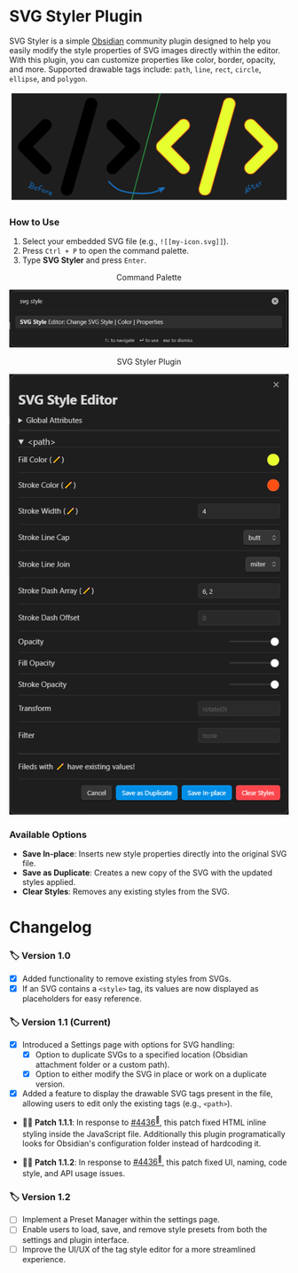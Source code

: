 # SVG Styler Plugin

SVG Styler is a simple [Obsidian](https://obsidian.md) community plugin designed to help you easily modify the style properties of SVG images directly within the editor. With this plugin, you can customize properties like color, border, opacity, and more. Supported drawable tags include: `path`, `line`, `rect`, `circle`, `ellipse`, and `polygon`.
<div align="center">
  <img src="images/banner.png">
</div>


### How to Use

1. Select your embedded SVG file (e.g., `![[my-icon.svg]]`).
2. Press `Ctrl + P` to open the command palette.
3. Type **SVG Styler** and press `Enter`.

<div align="center">
  <p>Command Palette</p>
  <img src="images/svg_command_pallete.png" alt="Command Palette">
  <p>SVG Styler Plugin</p>
  <img src="images/svg_plugin.png" alt="SVG Styler Plugin">
</div>

### Available Options

- **Save In-place**: Inserts new style properties directly into the original SVG file.
- **Save as Duplicate**: Creates a new copy of the SVG with the updated styles applied.
- **Clear Styles**: Removes any existing styles from the SVG.

# Changelog

### :label: Version 1.0

- [x] Added functionality to remove existing styles from SVGs.
- [x] If an SVG contains a `<style>` tag, its values are now displayed as placeholders for easy reference.

### :label: Version 1.1 (Current)

- [x] Introduced a Settings page with options for SVG handling:
  - [x] Option to duplicate SVGs to a specified location (Obsidian attachment folder or a custom path).
  - [x] Option to either modify the SVG in place or work on a duplicate version.
- [x] Added a feature to display the drawable SVG tags present in the file, allowing users to edit only the existing tags (e.g., `<path>`).

* :wrench::white_check_mark: **Patch 1.1.1**: In response to [#4436<sup>:eyes:</sup><sub></sub>](https://github.com/obsidianmd/obsidian-releases/pull/4436#issuecomment-2415669063), this patch fixed HTML inline styling inside the JavaScript file. Additionally this plugin programatically looks for Obsidian's configuration folder instead of hardcoding it. 

* :wrench::white_check_mark: **Patch 1.1.2**: In response to [#4436<sup>:eyes:</sup><sub></sub>](https://github.com/obsidianmd/obsidian-releases/pull/4436#issuecomment-2451720547), this patch fixed UI, naming, code style, and API usage issues. 


### :label: Version 1.2

- [ ] Implement a Preset Manager within the settings page.
- [ ] Enable users to load, save, and remove style presets from both the settings and plugin interface.
- [ ] Improve the UI/UX of the tag style editor for a more streamlined experience.
